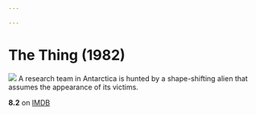 ```yaml
---

---
```


# The Thing (1982)
![](https://m.media-amazon.com/images/M/MV5BNGViZWZmM2EtNGYzZi00ZDAyLTk3ODMtNzIyZTBjN2Y1NmM1XkEyXkFqcGdeQXVyNTAyODkwOQ@@._V1_SX300.jpg)
A research team in Antarctica is hunted by a shape-shifting alien that assumes the appearance of its victims.

**8.2** on [IMDB](https://www.imdb.com/title/tt0084787)
